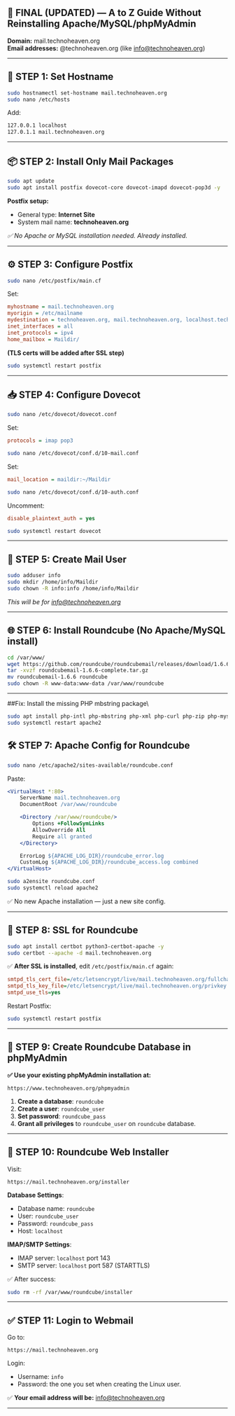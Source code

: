 
## 🚀 FINAL (UPDATED) — A to Z Guide Without Reinstalling Apache/MySQL/phpMyAdmin

**Domain:** mail.technoheaven.org  
**Email addresses:** @technoheaven.org (like info@technoheaven.org)

---

## 🔧 STEP 1: Set Hostname

```bash
sudo hostnamectl set-hostname mail.technoheaven.org
sudo nano /etc/hosts
```

Add:
```bash
127.0.0.1 localhost
127.0.1.1 mail.technoheaven.org
```

---

## 📦 STEP 2: Install Only Mail Packages

```bash
sudo apt update
sudo apt install postfix dovecot-core dovecot-imapd dovecot-pop3d -y
```

**Postfix setup:**
- General type: **Internet Site**
- System mail name: **technoheaven.org**

*✅ No Apache or MySQL installation needed. Already installed.*

---

## ⚙️ STEP 3: Configure Postfix

```bash
sudo nano /etc/postfix/main.cf
```

Set:
```ini
myhostname = mail.technoheaven.org
myorigin = /etc/mailname
mydestination = technoheaven.org, mail.technoheaven.org, localhost.technoheaven.org, localhost
inet_interfaces = all
inet_protocols = ipv4
home_mailbox = Maildir/
```

**(TLS certs will be added after SSL step)**

```bash
sudo systemctl restart postfix
```

---

## 📥 STEP 4: Configure Dovecot

```bash
sudo nano /etc/dovecot/dovecot.conf
```

Set:
```ini
protocols = imap pop3
```

```bash
sudo nano /etc/dovecot/conf.d/10-mail.conf
```

Set:
```ini
mail_location = maildir:~/Maildir
```

```bash
sudo nano /etc/dovecot/conf.d/10-auth.conf
```

Uncomment:
```ini
disable_plaintext_auth = yes
```

```bash
sudo systemctl restart dovecot
```

---

## 👤 STEP 5: Create Mail User

```bash
sudo adduser info
sudo mkdir /home/info/Maildir
sudo chown -R info:info /home/info/Maildir
```

*This will be for info@technoheaven.org*

---

## 🌐 STEP 6: Install Roundcube (No Apache/MySQL install)

```bash
cd /var/www/
wget https://github.com/roundcube/roundcubemail/releases/download/1.6.6/roundcubemail-1.6.6-complete.tar.gz
tar -xvzf roundcubemail-1.6.6-complete.tar.gz
mv roundcubemail-1.6.6 roundcube
sudo chown -R www-data:www-data /var/www/roundcube
```

---
##Fix: Install the missing PHP mbstring package\

```bash
sudo apt install php-intl php-mbstring php-xml php-curl php-zip php-mysql -y
sudo systemctl restart apache2


```




## 🛠️ STEP 7: Apache Config for Roundcube

```bash
sudo nano /etc/apache2/sites-available/roundcube.conf
```

Paste:
```apache
<VirtualHost *:80>
    ServerName mail.technoheaven.org
    DocumentRoot /var/www/roundcube

    <Directory /var/www/roundcube/>
        Options +FollowSymLinks
        AllowOverride All
        Require all granted
    </Directory>

    ErrorLog ${APACHE_LOG_DIR}/roundcube_error.log
    CustomLog ${APACHE_LOG_DIR}/roundcube_access.log combined
</VirtualHost>
```

```bash
sudo a2ensite roundcube.conf
sudo systemctl reload apache2
```

✅ No new Apache installation — just a new site config.

---

## 🔐 STEP 8: SSL for Roundcube

```bash
sudo apt install certbot python3-certbot-apache -y
sudo certbot --apache -d mail.technoheaven.org
```

✅ **After SSL is installed**, edit `/etc/postfix/main.cf` again:

```ini
smtpd_tls_cert_file=/etc/letsencrypt/live/mail.technoheaven.org/fullchain.pem
smtpd_tls_key_file=/etc/letsencrypt/live/mail.technoheaven.org/privkey.pem
smtpd_use_tls=yes
```

Restart Postfix:
```bash
sudo systemctl restart postfix
```

---

## 🧩 STEP 9: Create Roundcube Database in phpMyAdmin

**✅ Use your existing phpMyAdmin installation at:**
```text
https://www.technoheaven.org/phpmyadmin
```

1. **Create a database**: `roundcube`
2. **Create a user**: `roundcube_user`  
3. **Set password**: `roundcube_pass`  
4. **Grant all privileges** to `roundcube_user` on `roundcube` database.

---

## 🧱 STEP 10: Roundcube Web Installer

Visit:
```text
https://mail.technoheaven.org/installer
```

**Database Settings**:
- Database name: `roundcube`
- User: `roundcube_user`
- Password: `roundcube_pass`
- Host: `localhost`

**IMAP/SMTP Settings**:
- IMAP server: `localhost` port 143
- SMTP server: `localhost` port 587 (STARTTLS)

✅ After success:
```bash
sudo rm -rf /var/www/roundcube/installer
```

---

## ✅ STEP 11: Login to Webmail

Go to:
```text
https://mail.technoheaven.org
```

Login:
- Username: `info`
- Password: the one you set when creating the Linux user.

✅ **Your email address will be:** info@technoheaven.org

---

